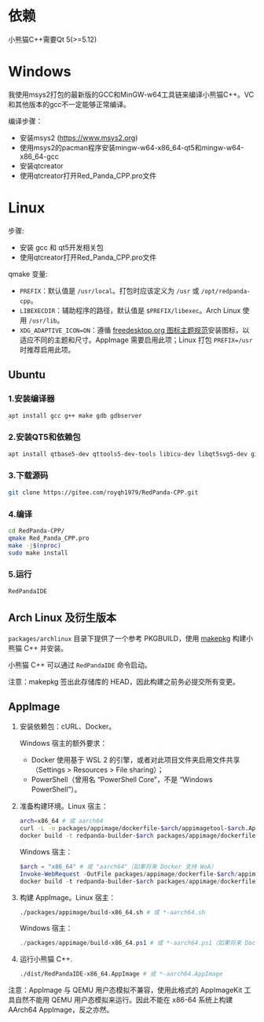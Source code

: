 ﻿# 依赖
 
 小熊猫C++需要Qt 5(>=5.12)

# Windows

 我使用msys2打包的最新版的GCC和MinGW-w64工具链来编译小熊猫C++。VC和其他版本的gcc不一定能够正常编译。

 编译步骤：
 - 安装msys2 (https://www.msys2.org)
 - 使用msys2的pacman程序安装mingw-w64-x86_64-qt5和mingw-w64-x86_64-gcc
 - 安装qtcreator
 - 使用qtcreator打开Red_Panda_CPP.pro文件

# Linux

步骤:
 - 安装 gcc 和 qt5开发相关包
 - 使用qtcreator打开Red_Panda_CPP.pro文件

qmake 变量:
- `PREFIX`：默认值是 `/usr/local`。打包时应该定义为 `/usr` 或 `/opt/redpanda-cpp`。
- `LIBEXECDIR`：辅助程序的路径，默认值是 `$PREFIX/libexec`。Arch Linux 使用 `/usr/lib`。
- `XDG_ADAPTIVE_ICON=ON`：遵循 [freedesktop.org 图标主题规范](https://specifications.freedesktop.org/icon-theme-spec/icon-theme-spec-latest.html)安装图标，以适应不同的主题和尺寸。AppImage 需要启用此项；Linux 打包 `PREFIX=/usr` 时推荐启用此项。

## Ubuntu

### 1.安装编译器

```bash
apt install gcc g++ make gdb gdbserver
```

### 2.安装QT5和依赖包

```bash
apt install qtbase5-dev qttools5-dev-tools libicu-dev libqt5svg5-dev git qterminal
```

### 3.下载源码

```bash
git clone https://gitee.com/royqh1979/RedPanda-CPP.git
```

### 4.编译

```bash
cd RedPanda-CPP/
qmake Red_Panda_CPP.pro
make -j$(nproc)
sudo make install
```

### 5.运行

```bash
RedPandaIDE
```

## Arch Linux 及衍生版本

`packages/archlinux` 目录下提供了一个参考 PKGBUILD，使用 [makepkg](https://wiki.archlinuxcn.org/wiki/Makepkg) 构建小熊猫 C++ 并安装。

小熊猫 C++ 可以通过 `RedPandaIDE` 命令启动。

注意：makepkg 签出此存储库的 HEAD，因此构建之前务必提交所有变更。

## AppImage

1. 安装依赖包：cURL、Docker。

   Windows 宿主的额外要求：
   - Docker 使用基于 WSL 2 的引擎，或者对此项目文件夹启用文件共享（Settings > Resources > File sharing）；
   - PowerShell（曾用名 “PowerShell Core”，不是 “Windows PowerShell”）。
2. 准备构建环境。Linux 宿主：
   ```bash
   arch=x86_64 # 或 aarch64
   curl -L -o packages/appimage/dockerfile-$arch/appimagetool-$arch.AppImage https://github.com/AppImage/AppImageKit/releases/download/13/appimagetool-$arch.AppImage
   docker build -t redpanda-builder-$arch packages/appimage/dockerfile-$arch
   ```
   Windows 宿主：
   ```ps1
   $arch = "x86_64" # 或 "aarch64"（如果将来 Docker 支持 WoA）
   Invoke-WebRequest -OutFile packages/appimage/dockerfile-$arch/appimagetool-$arch.AppImage -Uri https://github.com/AppImage/AppImageKit/releases/download/13/appimagetool-$arch.AppImage
   docker build -t redpanda-builder-$arch packages/appimage/dockerfile-$arch
   ```
3. 构建 AppImage。Linux 宿主：
   ```bash
   ./packages/appimage/build-x86_64.sh # 或 *-aarch64.sh
   ```
   Windows 宿主：
   ```ps1
   ./packages/appimage/build-x86_64.ps1 # 或 *-aarch64.ps1（如果将来 Docker 支持 WoA）
   ```
4. 运行小熊猫 C++.
   ```bash
   ./dist/RedPandaIDE-x86_64.AppImage # 或 *-aarch64.AppImage
   ```

注意：AppImage 与 QEMU 用户态模拟不兼容，使用此格式的 AppImageKit 工具自然不能用 QEMU 用户态模拟来运行。因此不能在 x86-64 系统上构建 AArch64 AppImage，反之亦然。
